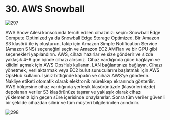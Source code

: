 ﻿# 30. AWS Snowball
![297](https://github.com/fatihes1/AWS-ile-Bulut-Bilisimin-Temelleri/assets/54971670/b74355a9-c655-4e6b-9f66-baabaab8499f)

AWS Snow Ailesi konsolunda tercih edilen cihazınızı seçin: Snowball Edge Compute Optimized ya da Snowball Edge Storage Optimized. Bir Amazon S3 klasörü ile iş oluşturun, takip için Amazon Simple Notification Service (Amazon SNS) seçeneğini seçin ve Amazon EC2 AMI’ları ve bir GPU gibi seçenekleri yapılandırın. AWS, cihazı hazırlar ve size gönderir ve sizde yaklaşık 4-6 gün içinde cihazı alırsınız. Cihaz vardığında güce bağlayın ve kilidini açmak için AWS OpsHub kullanın. LAN bağlantınıza bağlayın. Cihazı yönetmek, veri aktarmak veya EC2 bulut sunucularını başlatmak için AWS OpsHub kullanın. İşiniz bittiğinde kapatın ve cihazı AWS’ye gönderin. Nakliye etiketi otomatik olarak elektronik mürekkep ekranında gösterilir. AWS bölgesine cihaz vardığında yerleşik klasörünüzde (klasörlerinizde) depolanan veriler S3 klasörünüze taşınır ve yaklaşık olarak cihazı yüklemeniz için geçen süre içerisinde onaylanırlar. Sonra tüm veriler güvenli bir şekilde cihazdan silinir ve tüm müşteri bilgilerinden arındırılır.

![298](https://github.com/fatihes1/AWS-ile-Bulut-Bilisimin-Temelleri/assets/54971670/0cf5820c-fae9-496d-86bb-c951f4b070be)


